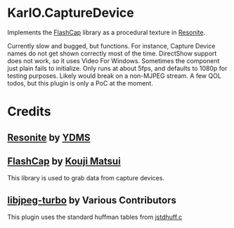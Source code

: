 # KarIO.CaptureDevice
Implements the [FlashCap](https://github.com/kekyo/FlashCap/tree/main) library as a procedural texture in [Resonite](https://resonite.com/).

Currently slow and bugged, but functions. For instance, Capture Device names do not get shown correctly most of the time. DirectShow support does not work, so it uses Video For Windows. Sometimes the component just plain fails to initialize. Only runs at about 5fps, and defaults to 1080p for testing purposes. Likely would break on a non-MJPEG stream. A few QOL todos, but this plugin is only a PoC at the moment.

# Credits

## [Resonite](https://resonite.com/) by [YDMS](https://yellowdogman.com/)

## [FlashCap](https://github.com/kekyo/FlashCap/tree/main) by [Kouji Matsui](https://github.com/kekyo)

This library is used to grab data from capture devices.

## [libjpeg-turbo](https://libjpeg-turbo.org/) by Various Contributors

This plugin uses the standard huffman tables from [jstdhuff.c](https://github.com/libjpeg-turbo/libjpeg-turbo/blob/main/jstdhuff.c)
